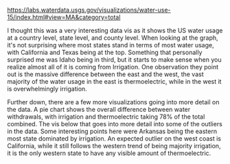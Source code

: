 https://labs.waterdata.usgs.gov/visualizations/water-use-15/index.html#view=MA&category=total

I thought this was a very interesting data vis as it shows the US water usage at a country level, state level, and county level. When looking at the graph, it's not surprising where most states stand in terms of most water usage, with California and Texas being at the top. Something that personally surprised me was Idaho being in third, but it starts to make sense when you realize almost all of it is coming from Irrigation. One observation they point out is the massive difference between the east and the west, the vast majority of the water usage in the east is thermoelectric, while in the west it is overwhelmingly irrigation.

Further down, there are a few more visualizations going into more detail on the data. A pie chart shows the overall difference between water withdrawals, with irrigation and thermoelectric taking 78% of the total combined. The vis below that goes into more detail into some of the outliers in the data. Some interesting points here were Arkansas being the eastern most state dominated by irrigation. An expected outlier on the west coast is California, while it still follows the western trend of being majority irrigation, it is the only western state to have any visible amount of thermoelectric.
